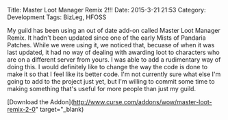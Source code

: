 Title: Master Loot Manager Remix 2!!!
Date: 2015-3-21 21:53
Category: Development
Tags: BizLeg, HFOSS

My guild has been using an out of date add-on called Master Loot Manager Remix. It hadn't been updated since one of the early Mists of Pandaria Patches. While we were using it, we noticed that, becuase of when it was last updated, it had no way of dealing with awarding loot to characters who are on a different server from yours. I was able to add a rudimentary way of doing this. I would definitely like to change the way the code is done to make it so that I feel like its better code. I'm not currently sure what else I'm going to add to the project just yet, but I'm willing to commit some time to making something that's useful for more people than just my guild.

[Download the Addon](http://www.curse.com/addons/wow/master-loot-remix-2-0" target="_blank)